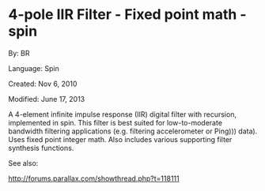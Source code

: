 # 4-pole IIR Filter - Fixed point math - spin

By: BR

Language: Spin

Created: Nov 6, 2010

Modified: June 17, 2013

A 4-element infinite impulse response (IIR) digital filter with recursion, implemented in spin. This filter is best suited for low-to-moderate bandwidth filtering applications (e.g. filtering accelerometer or Ping))) data). Uses fixed point integer math. Also includes various supporting filter synthesis functions.

See also:

http://forums.parallax.com/showthread.php?t=118111
